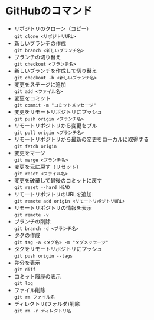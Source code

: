 # GitHubのコマンド
- リポジトリのクローン（コピー）  
```git clone <リポジトリURL>```　　
-  新しいブランチの作成  
```git branch <新しいブランチ名>```
- ブランチの切り替え  
```git checkout <ブランチ名>```
- 新しいブランチを作成して切り替え  
```git checkout -b <新しいブランチ名>```  
- 変更をステージに追加  
```git add <ファイル名>```
- 変更をコミット  
```git commit -m "コミットメッセージ"```
- 変更をリモートリポジトリにプッシュ  
```git push origin <ブランチ名>```
- リモートリポジトリから変更をプル  
```git pull origin <ブランチ名>```
- リモートリポジトリから最新の変更をローカルに取得する  
```git fetch origin```
- 変更をマージ  
```git merge <ブランチ名>```
- 変更を元に戻す（リセット）  
```git reset <ファイル名>```
- 変更を破棄して最後のコミットに戻す  
```git reset --hard HEAD```
- リモートリポジトリのURLを追加  
```git remote add origin <リモートリポジトリURL>```
- リモートリポジトリの情報を表示  
```git remote -v```
- ブランチの削除  
```git branch -d <ブランチ名>```
- タグの作成  
```git tag -a <タグ名> -m "タグメッセージ"```
- タグをリモートリポジトリにプッシュ  
 ```git push origin --tags```
- 差分を表示  
```git diff```
- コミット履歴の表示  
```git log```
- ファイル削除  
```git rm ファイル名```
- ディレクトリ(フォルダ)削除  
```git rm -r ディレクトリ名```